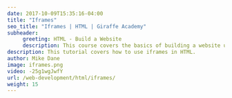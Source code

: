 ```yaml
---
date: 2017-10-09T15:35:16-04:00
title: "Iframes"
seo_title: "Iframes | HTML | Giraffe Academy"
subheader:
     greeting: HTML - Build a Website
     description: This course covers the basics of building a website using HTML. Work your way through the videos and we'll teach you everything you need to know to create a basic website!
description: This tutorial covers how to use iframes in HTML.
author: Mike Dane
image: iframes.png
video: -25g1wgJwfY
url: /web-development/html/iframes/
weight: 15
---
```

